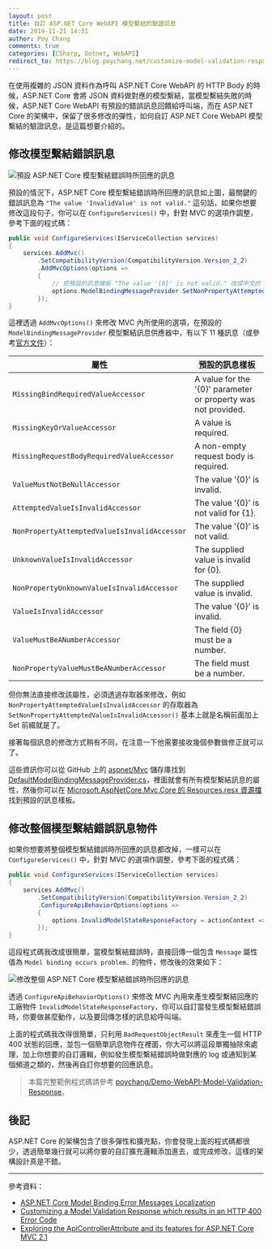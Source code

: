 ```yaml
---
layout: post
title: 自訂 ASP.NET Core WebAPI 模型繫結的驗證訊息
date: 2019-11-21 14:31
author: Poy Chang
comments: true
categories: [CSharp, Dotnet, WebAPI]
redirect_to: https://blog.poychang.net/customize-model-validation-response-in-net-core-webapi/
---
```


在使用複雜的 JSON 資料作為呼叫 ASP.NET Core WebAPI 的 HTTP Body 的時候，ASP.NET Core 會將 JSON 資料做對應的模型繫結，當模型繫結失敗的時候，ASP.NET Core WebAPI 有預設的錯誤訊息回饋給呼叫端，而在 ASP.NET Core 的架構中，保留了很多修改的彈性，如何自訂 ASP.NET Core WebAPI 模型繫結的驗證訊息，是這篇想要介紹的。

## 修改模型繫結錯誤訊息

![預設 ASP.NET Core 模型繫結錯誤時所回應的訊息](https://i.imgur.com/gFCxaGk.png)

預設的情況下，ASP.NET Core 模型繫結錯誤時所回應的訊息如上圖，最關鍵的錯誤訊息為 `"The value 'InvalidValue' is not valid."` 這句話，如果你想要修改這段句子，你可以在 `ConfigureServices()` 中，針對 MVC 的選項作調整，參考下面的程式碼：

```csharp
public void ConfigureServices(IServiceCollection services)
{
    services.AddMvc()
        .SetCompatibilityVersion(CompatibilityVersion.Version_2_2)
        .AddMvcOptions(options =>
        {
            // 把預設的訊息樣板 "The value '{0}' is not valid." 改成中文的 "'{x}' 是不合法的參數"
            options.ModelBindingMessageProvider.SetNonPropertyAttemptedValueIsInvalidAccessor((x) => $"'{x}' 是不合法的參數");
        });
}
```

這裡透過 `AddMvcOptions()` 來修改 MVC 內所使用的選項，在預設的 `ModelBindingMessageProvider` 模型繫結訊息供應器中，有以下 11 種訊息（或參考[官方文件](https://docs.microsoft.com/zh-tw/dotnet/api/microsoft.aspnetcore.mvc.modelbinding.metadata.modelbindingmessageprovider?view=aspnetcore-3.0&WT.mc_id=DT-MVP-5003022)）：

| 屬性                                          | 預設的訊息樣板                                                  |
| -------------------------------------------- | ------------------------------------------------------------- |
| `MissingBindRequiredValueAccessor`           | A value for the '{0}' parameter or property was not provided. |
| `MissingKeyOrValueAccessor`                  | A value is required.                                          |
| `MissingRequestBodyRequiredValueAccessor`    | A non-empty request body is required.                         |
| `ValueMustNotBeNullAccessor`                 | The value '{0}' is invalid.                                   |
| `AttemptedValueIsInvalidAccessor`            | The value '{0}' is not valid for {1}.                         |
| `NonPropertyAttemptedValueIsInvalidAccessor` | The value '{0}' is not valid.                                 |
| `UnknownValueIsInvalidAccessor`              | The supplied value is invalid for {0}.                        |
| `NonPropertyUnknownValueIsInvalidAccessor`   | The supplied value is invalid.                                |
| `ValueIsInvalidAccessor`                     | The value '{0}' is invalid.                                   |
| `ValueMustBeANumberAccessor`                 | The field {0} must be a number.                               |
| `NonPropertyValueMustBeANumberAccessor`      | The field must be a number.                                   |


但你無法直接修改該屬性，必須透過存取器來修改，例如 `NonPropertyAttemptedValueIsInvalidAccessor` 的存取器為 `SetNonPropertyAttemptedValueIsInvalidAccessor()` 基本上就是名稱前面加上 Set 前綴就是了。

接著每個訊息的修改方式稍有不同，在注意一下他需要接收幾個參數做修正就可以了。

這些資訊你可以從 GitHub 上的 [aspnet/Mvc](https://github.com/aspnet/Mvc) 儲存庫找到 [DefaultModelBindingMessageProvider.cs](https://github.com/aspnet/Mvc/blob/master/src/Microsoft.AspNetCore.Mvc.Core/ModelBinding/Metadata/DefaultModelBindingMessageProvider.cs)，裡面就會有所有模型繫結訊息的屬性，然後你可以在 [Microsoft.AspNetCore.Mvc.Core 的 Resources.resx 資源擋](https://github.com/aspnet/Mvc/blob/master/src/Microsoft.AspNetCore.Mvc.Core/Resources.resx)找到預設的訊息樣板。

## 修改整個模型繫結錯誤訊息物件

如果你想要將整個模型繫結錯誤時所回應的訊息都改掉，一樣可以在 `ConfigureServices()` 中，針對 MVC 的選項作調整，參考下面的程式碼：

```csharp
public void ConfigureServices(IServiceCollection services)
{
    services.AddMvc()
        .SetCompatibilityVersion(CompatibilityVersion.Version_2_2)
        .ConfigureApiBehaviorOptions(options =>
        {
            options.InvalidModelStateResponseFactory = actionContext => new BadRequestObjectResult(new { Message = "Model binding occurs problem." });
        });
}
```

這段程式碼我改成很簡單，當模型繫結錯誤時，直接回傳一個包含 `Message` 屬性值為 `Model binding occurs problem.` 的物件，修改後的效果如下：

![修改整個 ASP.NET Core 模型繫結錯誤時所回應的訊息](https://i.imgur.com/8wsvFqz.png)

透過 `ConfigureApiBehaviorOptions()` 來修改 MVC 內用來產生模型繫結回應的工廠物件 `InvalidModelStateResponseFactory`，你可以自訂當發生模型繫結錯誤時，你要做甚麼動作，以及要回傳怎樣的訊息給呼叫端。

上面的程式碼我改得很簡單，只利用 `BadRequestObjectResult` 來產生一個 HTTP 400 狀態的回應，並包一個簡單訊息物件在裡面，你大可以將這段單獨抽除來處理，加上你想要的自訂邏輯，例如發生模型繫結錯誤時做對應的 log 或通知到某個頻道之類的，然後再自訂你想要的回應訊息。

>本篇完整範例程式碼請參考 [poychang/Demo-WebAPI-Model-Validation-Response](https://github.com/poychang/Demo-WebAPI-Model-Validation-Response)。

## 後記

ASP.NET Core 的架構包含了很多彈性和擴充點，你會發現上面的程式碼都很少，透過簡單幾行就可以將你要的自訂擴充邏輯添加進去，或完成修改，這樣的架構設計真是不錯。

----------

參考資料：

* [ASP.NET Core Model Binding Error Messages Localization](https://stackoverflow.com/questions/40828570/asp-net-core-model-binding-error-messages-localization/41669552)
* [Customizing a Model Validation Response which results in an HTTP 400 Error Code](https://www.c-sharpcorner.com/blogs/customizing-model-validation-response-resulting-as-http-400-in-net-core)
* [Exploring the ApiControllerAttribute and its features for ASP.NET Core MVC 2.1](https://www.strathweb.com/2018/02/exploring-the-apicontrollerattribute-and-its-features-for-asp-net-core-mvc-2-1/)

